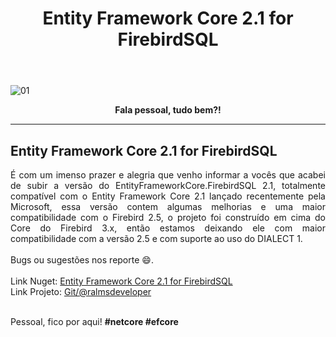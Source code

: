 ﻿---
title: "Entity Framework Core 2.1 for FirebirdSQL"
comments: true
excerpt_separator: "Ler mais"
categories:
  - Dica
toc_label: "Começando"
---

![01]({{site.url}}{{site.baseurl}}/assets/images/firebird.png)

<center><strong>Fala pessoal, tudo bem?!</strong></center>
<hr>

## Entity Framework Core 2.1 for FirebirdSQL 

<div style="text-align: justify;">
É com um imenso prazer e alegria que venho informar a vocês que acabei de subir a versão do EntityFrameworkCore.FirebirdSQL 2.1, totalmente compatível com o Entity Framework Core 2.1 lançado recentemente pela Microsoft, essa versão contem algumas melhorias e uma maior compatibilidade com o Firebird 2.5, o projeto foi construído em cima do Core do Firebird 3.x, então estamos deixando ele com maior compatibilidade com a versão 2.5 e com suporte ao uso do DIALECT 1.
<br /><br />
Bugs ou sugestões nos reporte 😄.
</div>
<br>
Link Nuget: <a href="https://www.nuget.org/packages/EntityFrameworkCore.FirebirdSQL/2.1.0" alt="">Entity Framework Core 2.1 for FirebirdSQL</a>
<br>
Link Projeto: <a href="https://github.com/ralmsdeveloper/EntityFrameworkCore.FirebirdSQL" alt="">Git/@ralmsdeveloper</a>
<br>
<br>

Pessoal, fico por aqui! <strong>#netcore #efcore</strong>
